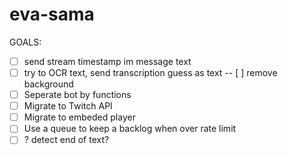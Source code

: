 # eva-sama

GOALS: 
- [ ] send stream timestamp im message text 
- [ ] try to OCR text, send transcription guess as text
-- [ ] remove background 
- [ ] Seperate bot by functions 
- [ ] Migrate to Twitch API 
- [ ] Migrate to embeded player
- [ ] Use a queue to keep a backlog when over rate limit 
- [ ] ? detect end of text? 
